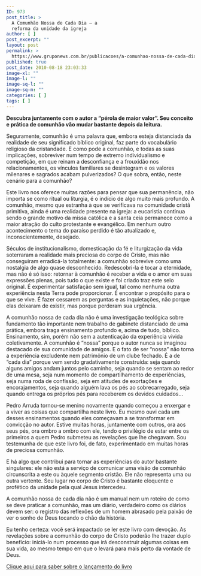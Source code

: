 ```yaml
---
ID: 973
post_title: >
  A Comunhão Nossa de Cada Dia – a
  reforma da unidade da igreja
author: [ ]
post_excerpt: ""
layout: post
permalink: >
  https://www.gruponews.com.br/publicacoes/a-comunhao-nossa-de-cada-dia
published: true
post_date: 2010-08-18 23:03:33
image-xl: ""
image-l: ""
image-sq-l: ""
image-sq-m: ""
categories: [ ]
tags: [ ]
---
```

<strong>Descubra juntamente com o autor a “pérola de maior valor”. Seu conceito e prática de comunhão vão mudar bastante depois da leitura. </strong>

Seguramente, comunhão é uma palavra que, embora esteja distanciada da realidade de seu significado bíblico original, faz parte do vocabulário religioso da cristandade. E como pode a comunhão, e todas as suas implicações, sobreviver num tempo de extremo individualismo e competição, em que reinam a desconfiança e a frouxidão nos relacionamentos, os vínculos familiares se desintegram e os valores milenares e sagrados acabam pulverizados? O que sobra, então, neste cenário para a comunhão?

Este livro nos oferece muitas razões para pensar que sua permanência, não importa se como ritual ou liturgia, é o indício de algo muito mais profundo. A comunhão, mesmo que estranha à que se verificava na comunidade cristã primitiva, ainda é uma realidade presente na igreja: a eucaristia continua sendo o grande motivo da missa católica e a santa ceia permanece como a maior atração do culto protestante e evangélico. Em nenhum outro acontecimento o tema do paraíso perdido é tão atualizado e, inconscientemente, desejado.

Séculos de institucionalismo, domesticação da fé e liturgização da vida soterraram a realidade mais preciosa do corpo de Cristo, mas não conseguiram erradicá-la totalmente: a comunhão sobrevive como uma nostalgia de algo quase desconhecido. Redescobri-la é tocar a eternidade, mas não é só isso: retornar à comunhão é receber a vida e o amor em suas expressões plenas, pois tudo o que existe e foi criado traz este selo original. É experimentar satisfação sem igual, tal como nenhuma outra experiência nesta Terra pode proporcionar. É encontrar o propósito para o que se vive. É fazer cessarem as perguntas e as inquietações, não porque elas deixaram de existir, mas porque perderam sua urgência.

A comunhão nossa de cada dia não é uma investigação teológica sobre fundamento tão importante nem trabalho de gabinete distanciado de uma prática, embora traga ensinamento profundo e, acima de tudo, bíblico. Ensinamento, sim, porém não sem a autenticação da experiência vivida coletivamente.
A comunhão é “nossa” porque o autor nunca se imaginou destacado de sua comunidade de amigos. E o fato de ser “nossa” não torna a experiência excludente nem patrimônio de um clube fechado. É a de “cada dia” porque vem sendo gradativamente construída: seja quando alguns amigos andam juntos pelo caminho, seja quando se sentam ao redor de uma mesa, seja num momento de compartilhamento de experiências, seja numa roda de confissão, seja em atitudes de exortações e encorajamentos, seja quando alguém lava os pés ao sobrecarregado, seja quando entrega os próprios pés para receberem os devidos cuidados...

Pedro Arruda tornou-se menino novamente quando começou a enxergar e a viver as coisas que compartilha neste livro. Eu mesmo ouvi cada um desses ensinamentos quando eles começavam a se transformar em convicção no autor. Estive muitas horas, juntamente com outros, ora aos seus pés, ora ombro a ombro com ele, tendo o privilégio de estar entre os primeiros a quem Pedro submeteu as revelações que lhe chegavam. Sou testemunha de que este livro foi, de fato, experimentado em muitas horas de preciosa comunhão.

E há algo que contribui para tornar as experiências do autor bastante singulares: ele não está a serviço de comunicar uma visão de comunhão circunscrita a este ou àquele segmento cristão. Ele não representa uma ou outra vertente. Seu lugar no corpo de Cristo é bastante eloquente e profético da unidade pela qual Jesus intercedeu.

A comunhão nossa de cada dia não é um manual nem um roteiro de como se deve praticar a comunhão, mas um diário, verdadeiro como os diários devem ser: o registro das reflexões de um homem abrasado pela paixão de ver o sonho de Deus tocando o chão da história.

Eu tenho certeza: você será impactado se ler este livro com devoção. As revelações sobre a comunhão do corpo de Cristo poderão lhe trazer duplo benefício: iniciá-lo num processo que irá desconstruir algumas coisas em sua vida, ao mesmo tempo em que o levará para mais perto da vontade de Deus.

<a href="http://www.gruponews.com.br/2010/08/lancamento-a-comunhao-nossa-de-cada-dia.html">Clique aqui para saber sobre o lançamento do livro</a>